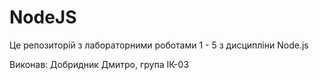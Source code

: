 # NodeJS

Це репозиторій з лабораторними роботами 1 - 5 з дисципліни Node.js

Виконав: Добридник Дмитро, група ІК-03
